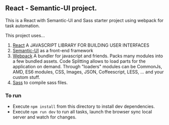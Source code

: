 ## React - Semantic-UI project.

This is a React with Semantic-UI and Sass starter project using webpack for task automation.

This project uses...
1. [React](https://facebook.github.io/react/) A JAVASCRIPT LIBRARY FOR BUILDING USER INTERFACES
2. [Semantic-UI](https://github.com/Semantic-Org/Semantic-UI) as a front-end framework
3. [Webpack](https://github.com/webpack/webpack) A bundler for javascript and friends. Packs many modules into a few bundled assets. Code Splitting allows to load parts for the application on demand. Through "loaders" modules can be CommonJs, AMD, ES6 modules, CSS, Images, JSON, Coffeescript, LESS, ... and your custom stuff. 
4. [Sass](https://github.com/sass/sass) to compile sass files.



### To run
- Execute `npm install` from this directory to install dev dependencies.
- Execute `npm run dev` to run all tasks, launch the browser sync local server and watch for changes.